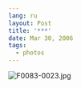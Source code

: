 ```yaml
---
lang: ru
layout: Post
title: '***'
date: Mar 30, 2006
tags:
  - photos
---
```




![F0083-0023.jpg](upload://F0083-0023.jpg)

